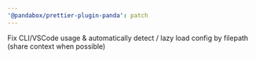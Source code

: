 ```yaml
---
'@pandabox/prettier-plugin-panda': patch
---
```


Fix CLI/VSCode usage & automatically detect / lazy load config by filepath (share context when possible)
